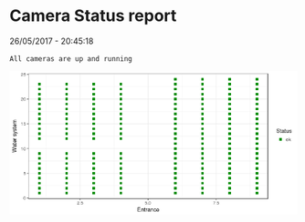 Camera Status report
================
26/05/2017 - 20:45:18

    All cameras are up and running

![](camreport_files/figure-markdown_github/unnamed-chunk-2-1.png)
